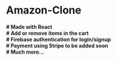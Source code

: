 # Amazon-Clone
#### # Made with React <br/> # Add or remove items in the cart <br/> # Firebase authentication for login/signup <br/> # Payment using Stripe to be added soon <br/> # Much more...

